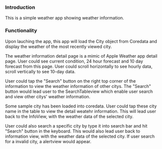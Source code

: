 ### Introduction
This is a simple weather app showing weather information.

### Functionality
Upon lauching the app, this app will load the City object from Coredata and display the weather of the most recently viewed city.

The weather information detail page is a mimic of Apple Weather app detail page. User could see current condition, 24 hour forecast and 10 day forecast from this page. User could scroll horizontally to see hourly data, scroll vertically to see 10-day data.

User could  tap the "Search" button on the right top corner of the information to view the weather information of other citys. The "Search" button would lead user to the SearchTableview which enable user search and view other citys' weather information. 

Some sample city has been loaded into coredata. User could tap these city name in the table to view the detail weatehr information. This will lead user back to the InfoView, with the weather data of the selected city.

User could also search a specific city by type it into search bar and hit "Search" button in the keyboard. This would also lead user back to information view, with the weather data of the selected city. If user search for a invalid city, a alertview would appear.